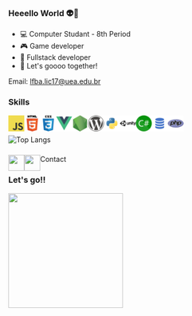 ### Heeello World 👽🚀
- 💻 Computer Studant - 8th Period 
- 🎮 Game developer
- 💫 Fullstack developer
- 🚀 Let's goooo together!

Email: lfba.lic17@uea.edu.br

### Skills

<img align="left" height="32" width="32" src="https://raw.githubusercontent.com/github/explore/80688e429a7d4ef2fca1e82350fe8e3517d3494d/topics/javascript/javascript.png" />
<img align="left" height="32" width="32" src="https://raw.githubusercontent.com/github/explore/80688e429a7d4ef2fca1e82350fe8e3517d3494d/topics/html/html.png" />
<img align="left" height="32" width="32" src="https://raw.githubusercontent.com/github/explore/80688e429a7d4ef2fca1e82350fe8e3517d3494d/topics/css/css.png" />
<img align="left" height="32" width="32" src="https://raw.githubusercontent.com/github/explore/80688e429a7d4ef2fca1e82350fe8e3517d3494d/topics/vue/vue.png" />
<img align="left" height="32" width="32" src="https://raw.githubusercontent.com/github/explore/80688e429a7d4ef2fca1e82350fe8e3517d3494d/topics/nodejs/nodejs.png" />
<img align="left" height="32" width="32" src="https://raw.githubusercontent.com/github/explore/80688e429a7d4ef2fca1e82350fe8e3517d3494d/topics/wordpress/wordpress.png" />
<img align="left" height="32" width="32" src="https://raw.githubusercontent.com/github/explore/80688e429a7d4ef2fca1e82350fe8e3517d3494d/topics/python/python.png" />
<img align="left" height="32" width="32" src="https://raw.githubusercontent.com/github/explore/80688e429a7d4ef2fca1e82350fe8e3517d3494d/topics/unity/unity.png" />
<img align="left" height="32" width="32" src="https://raw.githubusercontent.com/github/explore/80688e429a7d4ef2fca1e82350fe8e3517d3494d/topics/csharp/csharp.png" />
<img align="left" height="32" width="32" src="https://raw.githubusercontent.com/github/explore/80688e429a7d4ef2fca1e82350fe8e3517d3494d/topics/sql/sql.png" />
<img align="left" height="32" width="32" src="https://raw.githubusercontent.com/github/explore/80688e429a7d4ef2fca1e82350fe8e3517d3494d/topics/php/php.png" />
<br />

### 

![Top Langs](https://github-readme-stats.vercel.app/api/top-langs/?username=LuizAlencar17&layout=compact)

### 
Contact
<a href="https://www.linkedin.com/in/luiz-alencar-641b62198/" target="_blank" >
  <img align="left" height="32" width="32" src="https://cdn.jsdelivr.net/npm/simple-icons@v3/icons/linkedin.svg" />
</a>
<a href="https://www.instagram.com/lluizfab/?hl=pt-br" target="_blank" >
  <img align="left" height="32" width="32" src="https://cdn.jsdelivr.net/npm/simple-icons@v3/icons/instagram.svg" />
</a>
<br />

### Let's go!!
<img src="https://camo.githubusercontent.com/f6985c9d101c27421a1e8d99160ef49337f15a61/68747470733a2f2f6d65646961322e67697068792e636f6d2f6d656469612f4c6d4e77724268656a6b4b394546503530342f67697068792e6769663f6369643d6563663035653437376433757831647575697871396873736a793731703772696630666f777062327177336e6f776277267269643d67697068792e676966" width="230" height="230" />
<!--
**LuizAlencar17/LuizAlencar17** is a ✨ _special_ ✨ repository because its `README.md` (this file) appears on your GitHub profile.

Here are some ideas to get you started:



- 🔭 I’m currently working on ...
- 🌱 I’m currently learning ...
- 👯 I’m looking to collaborate on ...
- 🤔 I’m looking for help with ...
- 💬 Ask me about ...
- 📫 How to reach me: ...
- 😄 Pronouns: ...
- ⚡ Fun fact: ...
-->
